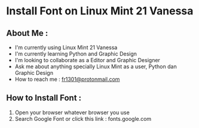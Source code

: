# Install Font on Linux Mint 21 Vanessa
## About Me :
- I'm currently using Linux Mint 21 Vanessa
- I'm currently learning Python and Graphic Design
- I'm looking to collaborate as a Editor and Graphic Designer
- Ask me about anything specially Linux Mint as a user, Python dan Graphic Design
- How to reach me : fr1301@protonmail.com
## How to Install Font :
1. Open your browser whatever browser you use
2. Search Google Font or click this link : fonts.google.com